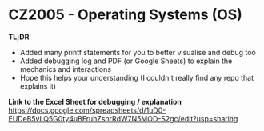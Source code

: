 # CZ2005 - Operating Systems (OS)

<b>TL;DR</b>
- Added many printf statements for you to better visualise and debug too
- Added debugging log and PDF (or Google Sheets) to explain the mechanics and interactions
- Hope this helps your understanding (I couldn't really find any repo that explains it)

<b>Link to the Excel Sheet for debugging / explanation</b>
https://docs.google.com/spreadsheets/d/1uD0-EUDeB5vLQ5G0ty4uBFruhZshrRdW7N5MOD-S2gc/edit?usp=sharing